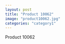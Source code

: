 ```yaml
---
layout: post
title: "Product 10062"
image: "product10062.jpg"
categories: "category1"
---
```

Product 10062
